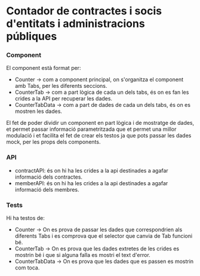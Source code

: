 # Contador de contractes i socis d'entitats i administracions públiques

### Component
El component està format per:
- Counter -> com a component principal, on s'organitza el component amb Tabs, per les diferents seccions.
- CounterTab -> com a part lògica de cada un dels tabs, és on es fan les crides a la API per recuperar les dades.
- CounterTabData -> com a part de dades de cada un dels tabs, és on es mostren les dades.

El fet de poder dividir un component en part lògica i de mostratge de dades, et permet passar informació parametritzada que et permet una millor modulació i et facilita el fet de crear els testos ja que pots passar les dades mock, per les props dels components.

### API
- contractAPI: és on hi ha les crides a la api destinades a agafar informació dels contractes.
- memberAPI: és on hi ha les crides a la api destinades a agafar informació dels membres.

### Tests
Hi ha testos de:
- Counter -> On es prova de passar les dades que correspondrien als diferents Tabs i es comprova que el selector que canvia de Tab funcioni bé.
- CounterTab -> On es prova que les dades extretes de les crides es mostrin bé i que si alguna falla es mostri el text d'error.
- CounterTabData -> On es prova que les dades que es passen es mostrin com toca.

